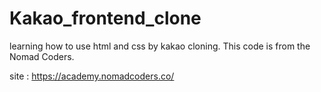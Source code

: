 # Kakao_frontend_clone

learning how to use html and css by kakao cloning. 
This code is from the Nomad Coders. 

site : https://academy.nomadcoders.co/
